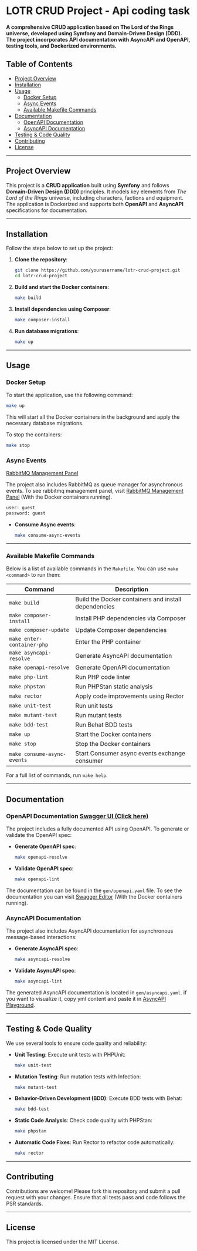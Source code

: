 # LOTR CRUD Project - Api coding task

**A comprehensive CRUD application based on The Lord of the Rings universe, developed using Symfony and Domain-Driven Design (DDD). The project incorporates API documentation with AsyncAPI and OpenAPI, testing tools, and Dockerized environments.**

## Table of Contents

- [Project Overview](#project-overview)
- [Installation](#installation)
- [Usage](#usage)
  - [Docker Setup](#docker-setup)
  - [Async Events](#async-events)
  - [Available Makefile Commands](#available-makefile-commands)
- [Documentation](#documentation)
  - [OpenAPI Documentation](#openapi-documentation)
  - [AsyncAPI Documentation](#asyncapi-documentation)
- [Testing & Code Quality](#testing--code-quality)
- [Contributing](#contributing)
- [License](#license)

---

## Project Overview

This project is a **CRUD application** built using **Symfony** and follows **Domain-Driven Design (DDD)** principles. It models key elements from *The Lord of the Rings* universe, including characters, factions and equipment. The application is Dockerized and supports both **OpenAPI** and **AsyncAPI** specifications for documentation.

---

## Installation

Follow the steps below to set up the project:

1. **Clone the repository**:
    ```bash
    git clone https://github.com/yourusername/lotr-crud-project.git
    cd lotr-crud-project
    ```

2. **Build and start the Docker containers**:
    ```bash
    make build
    ```

3. **Install dependencies using Composer**:
    ```bash
    make composer-install
    ```

4. **Run database migrations**:
    ```bash
    make up
    ```

---

## Usage

### Docker Setup

To start the application, use the following command:

```bash
make up
```

This will start all the Docker containers in the background and apply the necessary database migrations.

To stop the containers:

```bash
make stop
```

### Async Events 

[RabbitMQ Management Panel](http://localhost:15672/)

The project also includes RabbitMQ as queue manager for asynchronous events.
To see rabbitmq management panel, visit [RabbitMQ Management Panel](http://localhost:15672/) (With the Docker containers running).

```bash
user: guest
password: guest
```


- **Consume Async events**: 
    ```bash
    make consume-async-events
    ```

---

### Available Makefile Commands

Below is a list of available commands in the `Makefile`. You can use `make <command>` to run them:

| Command                    | Description                                          |
|----------------------------|------------------------------------------------------|
| `make build`               | Build the Docker containers and install dependencies |
| `make composer-install`    | Install PHP dependencies via Composer                |
| `make composer-update`     | Update Composer dependencies                         |
| `make enter-container-php` | Enter the PHP container                              |
| `make asyncapi-resolve`    | Generate AsyncAPI documentation                      |
| `make openapi-resolve`     | Generate OpenAPI documentation                       |
| `make php-lint`            | Run PHP code linter                                  |
| `make phpstan`             | Run PHPStan static analysis                          |
| `make rector`              | Apply code improvements using Rector                 |
| `make unit-test`           | Run unit tests                                       |
| `make mutant-test`         | Run mutant tests                                     |
| `make bdd-test`            | Run Behat BDD tests                                  |
| `make up`                  | Start the Docker containers                          |
| `make stop`                | Stop the Docker containers                           |
| `make consume-async-events`| Start Consumer async events exchange consumer        |

For a full list of commands, run `make help`.

---

## Documentation

### OpenAPI Documentation [Swagger UI (Click here)](http://localhost:8081/) 

The project includes a fully documented API using OpenAPI. To generate or validate the OpenAPI spec:

- **Generate OpenAPI spec**: 
    ```bash
    make openapi-resolve
    ```
- **Validate OpenAPI spec**: 
    ```bash
    make openapi-lint
    ```

The documentation can be found in the `gen/openapi.yaml` file.
To see the documentation you can visit [Swagger Editor](http://localhost:8081/) (With the Docker containers running).

### AsyncAPI Documentation

The project also includes AsyncAPI documentation for asynchronous message-based interactions:

- **Generate AsyncAPI spec**: 
    ```bash
    make asyncapi-resolve
    ```
- **Validate AsyncAPI spec**: 
    ```bash
    make asyncapi-lint
    ```

The generated AsyncAPI documentation is located in `gen/asyncapi.yaml`. if you want to visualize it, copy yml content and paste it in [AsyncAPI Playground](https://playground.asyncapi.io/).

---

## Testing & Code Quality

We use several tools to ensure code quality and reliability:

- **Unit Testing**: Execute unit tests with PHPUnit:
    ```bash
    make unit-test
    ```

- **Mutation Testing**: Run mutation tests with Infection:
    ```bash
    make mutant-test
    ```

- **Behavior-Driven Development (BDD)**: Execute BDD tests with Behat:
    ```bash
    make bdd-test
    ```

- **Static Code Analysis**: Check code quality with PHPStan:
    ```bash
    make phpstan
    ```

- **Automatic Code Fixes**: Run Rector to refactor code automatically:
    ```bash
    make rector
    ```

---

## Contributing

Contributions are welcome! Please fork this repository and submit a pull request with your changes. Ensure that all tests pass and code follows the PSR standards.

---

## License

This project is licensed under the MIT License.
